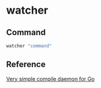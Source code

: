 # watcher

## Command

```sh
watcher "command"
```

## Reference

[Very simple compile daemon for Go](https://github.com/githubnemo/CompileDaemon)
